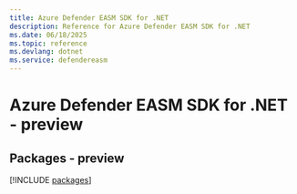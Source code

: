 ```yaml
---
title: Azure Defender EASM SDK for .NET
description: Reference for Azure Defender EASM SDK for .NET
ms.date: 06/18/2025
ms.topic: reference
ms.devlang: dotnet
ms.service: defendereasm
---
```

# Azure Defender EASM SDK for .NET - preview
## Packages - preview
[!INCLUDE [packages](defender-easm-index.md)]
